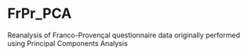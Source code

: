 # FrPr_PCA
Reanalysis of Franco-Provençal questionnaire data originally performed using Principal Components Analysis
